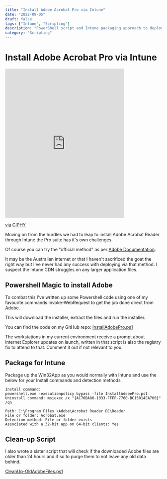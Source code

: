 ```yaml
---
title: "Install Adobe Acrobat Pro via Intune"
date: "2022-09-05"
draft: false
tags: ["Intune", "Scripting"]
description: "PowerShell script and Intune packaging approach to deploy Adobe Acrobat Pro."
category: "Scripting"
---
```


# Install Adobe Acrobat Pro via Intune

<iframe src="https://giphy.com/embed/5xCGnF93P90UE" width="383" height="480" frameBorder="0" class="giphy-embed" allowFullScreen></iframe><p><a href="https://giphy.com/gifs/grandpa-teetertotter-5xCGnF93P90UE">via GIPHY</a></p>

Moving on from the hurdles we had to leap to install Adobe Acrobat Reader through Intune the Pro suite has it's own challenges.

Of course you can try the "official method" as per  [Adobe Documentation](https://helpx.adobe.com/au/enterprise/kb/deploy-packages-using-ms-intune.html). 

It may be the Australian internet or that I haven't sacrificed the goat the right way but I've never had any success with deploying via that method. I suspect the Intune CDN struggles on any larger application files.

## Powershell Magic to install Adobe

To combat this I've written up some Powershell code using one of my favourite commands Invoke-WebRequest to get the job done direct from Adobe. 

This will download the installer, extract the files and run the installer.

You can find the code on my GitHub repo:
[InstallAdobePro.ps1](https://github.com/GKastner87/PowershellScripts/blob/main/InstallAdobePro.ps1)

The workstations in my current environment receive a prompt about Internet Explorer updates on launch, written in that script is also the registry fix to attend to that. Comment it out if not relevant to you.


## Package for Intune

Package up the Win32App as you would normally with Intune and use the below for your Install commands and detection methods

```
Install command:
powershell.exe -executionpolicy bypass -file InstallAdobePro.ps1
Uninstall command: msiexec /x "{AC76BA86-1033-FFFF-7760-BC15014EA700}" /qn

Path: C:\Program Files \Adobe\Acrobat Reader DC\Reader
File or folder: Acrobat.exe
Detection method: File or folder exists
Associated with a 32-bit app on 64-bit clients: Yes
```

## Clean-up Script

I also wrote a sister script that will check if the downloaded Adobe files are older than 24 hours and if so to purge them to not leave any old data behind.

[CleanUp-OldAdobeFiles.ps1](https://github.com/GKastner87/PowershellScripts/blob/main/CleanUp-OldAdobeFiles.ps1)
